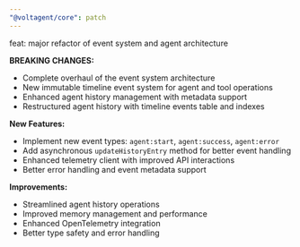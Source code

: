 ```yaml
---
"@voltagent/core": patch
---
```


feat: major refactor of event system and agent architecture

**BREAKING CHANGES:**

- Complete overhaul of the event system architecture
- New immutable timeline event system for agent and tool operations
- Enhanced agent history management with metadata support
- Restructured agent history with timeline events table and indexes

**New Features:**

- Implement new event types: `agent:start`, `agent:success`, `agent:error`
- Add asynchronous `updateHistoryEntry` method for better event handling
- Enhanced telemetry client with improved API interactions
- Better error handling and event metadata support

**Improvements:**

- Streamlined agent history operations
- Improved memory management and performance
- Enhanced OpenTelemetry integration
- Better type safety and error handling
